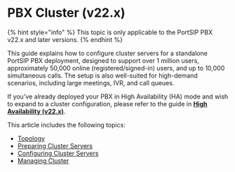 # PBX Cluster (v22.x)

{% hint style="info" %}
This topic is only applicable to the PortSIP PBX v22.x and later versions.
{% endhint %}

This guide explains how to configure cluster servers for a standalone PortSIP PBX deployment, designed to support over 1 million users, approximately 50,000 online (registered/signed-in) users, and up to 10,000 simultaneous calls. The setup is also well-suited for high-demand scenarios, including large meetings, IVR, and call queues.

If you've already deployed your PBX in High Availability (HA) mode and wish to expand to a cluster configuration, please refer to the guide in [**High Availability (v22.x)**](../high-availability-v22.x/).

This article includes the following topics:

* [Topology](topology.md)
* [Preparing Cluster Servers](preparing-cluster-servers.md)
* [Configuring Cluster Servers](configuring-cluster-servers.md)
* [Managing Cluster](managing-cluster.md)
